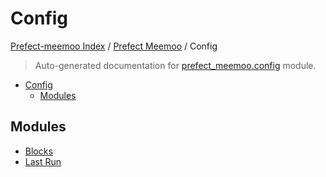 # Config

[Prefect-meemoo Index](../../README.md#prefect-meemoo-index) /
[Prefect Meemoo](../index.md#prefect-meemoo) /
Config

> Auto-generated documentation for [prefect_meemoo.config](../../../prefect_meemoo/config/__init__.py) module.

- [Config](#config)
  - [Modules](#modules)

## Modules

- [Blocks](./blocks.md)
- [Last Run](./last_run.md)